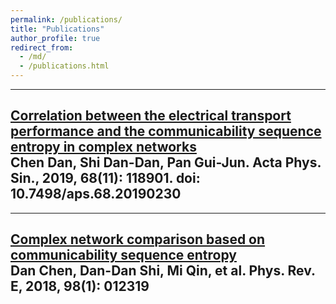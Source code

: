 ```yaml
---
permalink: /publications/
title: "Publications"
author_profile: true
redirect_from: 
  - /md/
  - /publications.html
---
```



---
[Correlation between the electrical transport performance and the communicability sequence entropy in complex networks](https://wulixb.iphy.ac.cn/article/doi/10.7498/aps.68.20190230)<br>
Chen Dan, Shi Dan-Dan, Pan Gui-Jun. Acta Phys. Sin., 2019, 68(11): 118901. doi: 10.7498/aps.68.20190230
---

---
[Complex network comparison based on communicability sequence entropy](https://journals.aps.org/pre/abstract/10.1103/PhysRevE.98.012319)<br>
Dan Chen, Dan-Dan Shi, Mi Qin, et al. Phys. Rev. E, 2018, 98(1): 012319
---

